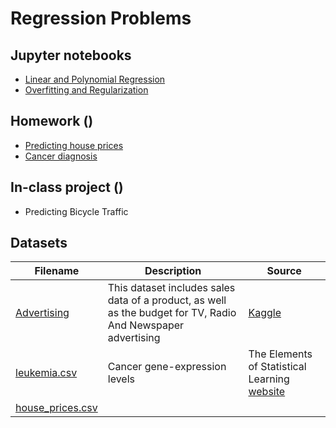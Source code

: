 # Regression Problems

## Jupyter notebooks

- [Linear and Polynomial Regression](https://nbviewer.jupyter.org/github/um-perez-alvaro/Data-Science-Practice/blob/master/Regression/Linear%20Regression.ipynb)
- [Overfitting and Regularization](https://nbviewer.jupyter.org/github/um-perez-alvaro/Data-Science-Practice/blob/master/Regression/Regularization.ipynb)

## Homework ()
- [Predicting house prices]()
- [Cancer diagnosis](https://nbviewer.jupyter.org/github/um-perez-alvaro/Data-Science-Practice/blob/master/Regression/Homework/Leukemia%20Diagnosis.ipynb)

## In-class project () 
- Predicting Bicycle Traffic

## Datasets

Filename | Description |  Source
--- | --- |  --- 
[Advertising](https://raw.githubusercontent.com/um-perez-alvaro/Data-Science-Practice/master/Data/Advertising.csv)  | This dataset includes sales data of a product, as well as the budget for TV, Radio And Newspaper advertising | [Kaggle](https://www.kaggle.com/thorgodofthunder/tvradionewspaperadvertising)
[leukemia.csv](https://raw.githubusercontent.com/um-perez-alvaro/Data-Science-Practice/master/Data/leukemia.csv) | Cancer gene-expression levels | The Elements of Statistical Learning [website](https://web.stanford.edu/~hastie/ElemStatLearn/) 
[house_prices.csv]() | |
